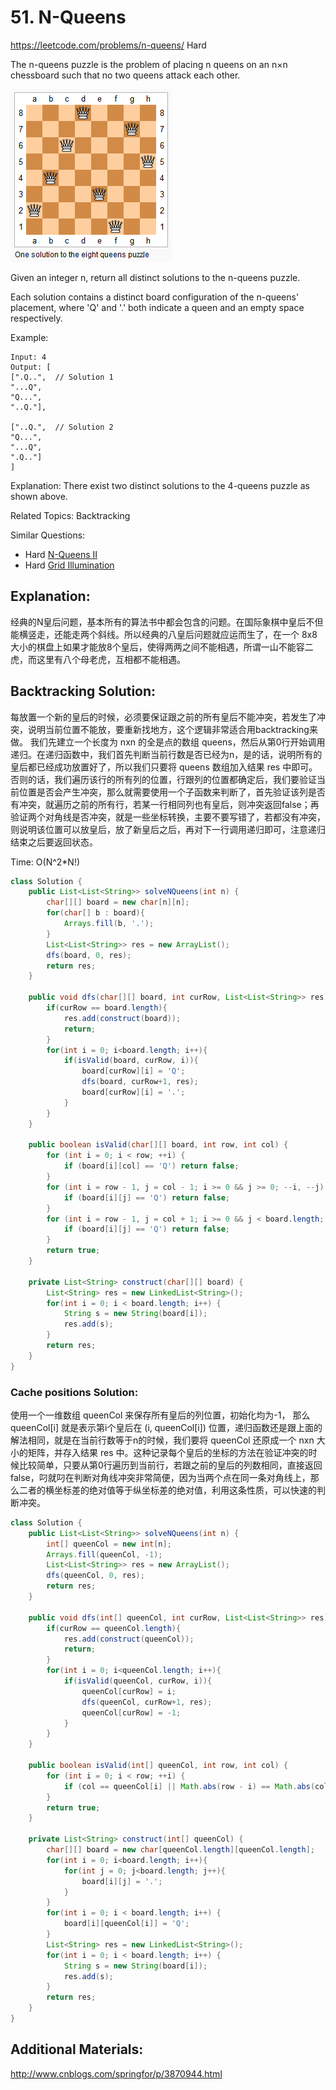 # 51. N-Queens
<https://leetcode.com/problems/n-queens/>
Hard

The n-queens puzzle is the problem of placing n queens on an n×n chessboard such that no two queens attack each other.

![alt text](../resources/8-queens.png)

Given an integer n, return all distinct solutions to the n-queens puzzle.

Each solution contains a distinct board configuration of the n-queens' placement, where 'Q' and '.' both indicate a queen and an empty space respectively.

Example:

    Input: 4
    Output: [
    [".Q..",  // Solution 1
    "...Q",
    "Q...",
    "..Q."],

    ["..Q.",  // Solution 2
    "Q...",
    "...Q",
    ".Q.."]
    ]


Explanation: There exist two distinct solutions to the 4-queens puzzle as shown above.

Related Topics: Backtracking

Similar Questions: 
* Hard [N-Queens II](https://leetcode.com/problems/n-queens-ii/)
* Hard [Grid Illumination](https://leetcode.com/problems/grid-illumination/)

## Explanation:
经典的N皇后问题，基本所有的算法书中都会包含的问题。在国际象棋中皇后不但能横竖走，还能走两个斜线。所以经典的八皇后问题就应运而生了，在一个 8x8 大小的棋盘上如果才能放8个皇后，使得两两之间不能相遇，所谓一山不能容二虎，而这里有八个母老虎，互相都不能相遇。
## Backtracking Solution: 
每放置一个新的皇后的时候，必须要保证跟之前的所有皇后不能冲突，若发生了冲突，说明当前位置不能放，要重新找地方，这个逻辑非常适合用backtracking来做。
我们先建立一个长度为 nxn 的全是点的数组 queens，然后从第0行开始调用递归。在递归函数中，我们首先判断当前行数是否已经为n，是的话，说明所有的皇后都已经成功放置好了，所以我们只要将 queens 数组加入结果 res 中即可。否则的话，我们遍历该行的所有列的位置，行跟列的位置都确定后，我们要验证当前位置是否会产生冲突，那么就需要使用一个子函数来判断了，首先验证该列是否有冲突，就遍历之前的所有行，若某一行相同列也有皇后，则冲突返回false；再验证两个对角线是否冲突，就是一些坐标转换，主要不要写错了，若都没有冲突，则说明该位置可以放皇后，放了新皇后之后，再对下一行调用递归即可，注意递归结束之后要返回状态。

Time: O(N^2*N!)
```java
class Solution {
    public List<List<String>> solveNQueens(int n) {
        char[][] board = new char[n][n];
        for(char[] b : board){
            Arrays.fill(b, '.');
        }
        List<List<String>> res = new ArrayList();  
        dfs(board, 0, res);
        return res;
    }
    
    public void dfs(char[][] board, int curRow, List<List<String>> res){
        if(curRow == board.length){
            res.add(construct(board));
            return;
        }
        for(int i = 0; i<board.length; i++){
            if(isValid(board, curRow, i)){
                board[curRow][i] = 'Q';
                dfs(board, curRow+1, res);
                board[curRow][i] = '.';
            }
        }
    }
    
    public boolean isValid(char[][] board, int row, int col) {
        for (int i = 0; i < row; ++i) {
            if (board[i][col] == 'Q') return false;
        }
        for (int i = row - 1, j = col - 1; i >= 0 && j >= 0; --i, --j) {
            if (board[i][j] == 'Q') return false;
        }
        for (int i = row - 1, j = col + 1; i >= 0 && j < board.length; --i, ++j) {
            if (board[i][j] == 'Q') return false;
        }
        return true;
    }
    
    private List<String> construct(char[][] board) {
        List<String> res = new LinkedList<String>();
        for(int i = 0; i < board.length; i++) {
            String s = new String(board[i]);
            res.add(s);
        }
        return res;
    }
}
```

### Cache positions Solution: 
使用一个一维数组 queenCol 来保存所有皇后的列位置，初始化均为-1， 那么 queenCol[i] 就是表示第i个皇后在 (i, queenCol[i]) 位置，递归函数还是跟上面的解法相同，就是在当前行数等于n的时候，我们要将 queenCol 还原成一个 nxn 大小的矩阵，并存入结果 res 中。这种记录每个皇后的坐标的方法在验证冲突的时候比较简单，只要从第0行遍历到当前行，若跟之前的皇后的列数相同，直接返回false，叼就叼在判断对角线冲突非常简便，因为当两个点在同一条对角线上，那么二者的横坐标差的绝对值等于纵坐标差的绝对值，利用这条性质，可以快速的判断冲突。
```java
class Solution {
    public List<List<String>> solveNQueens(int n) {
        int[] queenCol = new int[n];
        Arrays.fill(queenCol, -1);
        List<List<String>> res = new ArrayList();  
        dfs(queenCol, 0, res);
        return res;
    }
    
    public void dfs(int[] queenCol, int curRow, List<List<String>> res){
        if(curRow == queenCol.length){
            res.add(construct(queenCol));
            return;
        }
        for(int i = 0; i<queenCol.length; i++){
            if(isValid(queenCol, curRow, i)){
                queenCol[curRow] = i;
                dfs(queenCol, curRow+1, res);
                queenCol[curRow] = -1;
            }
        }
    }
    
    public boolean isValid(int[] queenCol, int row, int col) {
        for (int i = 0; i < row; ++i) {
            if (col == queenCol[i] || Math.abs(row - i) == Math.abs(col - queenCol[i])) return false;
        }
        return true;
    }
    
    private List<String> construct(int[] queenCol) {
        char[][] board = new char[queenCol.length][queenCol.length];
        for(int i = 0; i<board.length; i++){
            for(int j = 0; j<board.length; j++){
                board[i][j] = '.';
            }
        }
        for(int i = 0; i < board.length; i++) {
            board[i][queenCol[i]] = 'Q';
        }
        List<String> res = new LinkedList<String>();
        for(int i = 0; i < board.length; i++) {
            String s = new String(board[i]);
            res.add(s);
        }
        return res;
    }
}
```

## Additional Materials:
<http://www.cnblogs.com/springfor/p/3870944.html>
